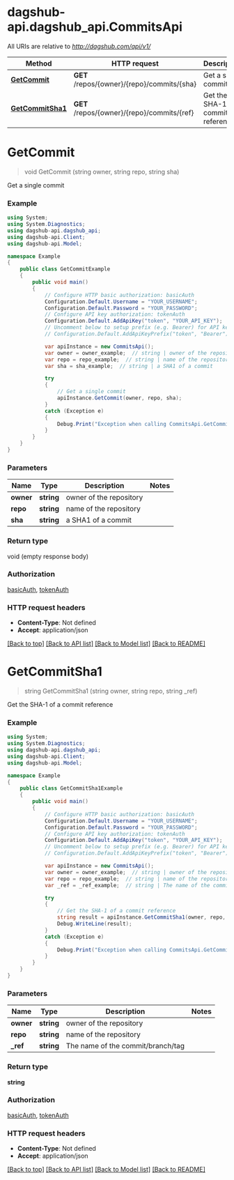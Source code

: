 # dagshub-api.dagshub_api.CommitsApi

All URIs are relative to *http://dagshub.com/api/v1/*

Method | HTTP request | Description
------------- | ------------- | -------------
[**GetCommit**](CommitsApi.md#getcommit) | **GET** /repos/{owner}/{repo}/commits/{sha} | Get a single commit
[**GetCommitSha1**](CommitsApi.md#getcommitsha1) | **GET** /repos/{owner}/{repo}/commits/{ref} | Get the SHA-1 of a commit reference

<a name="getcommit"></a>
# **GetCommit**
> void GetCommit (string owner, string repo, string sha)

Get a single commit

### Example
```csharp
using System;
using System.Diagnostics;
using dagshub-api.dagshub_api;
using dagshub-api.Client;
using dagshub-api.Model;

namespace Example
{
    public class GetCommitExample
    {
        public void main()
        {
            // Configure HTTP basic authorization: basicAuth
            Configuration.Default.Username = "YOUR_USERNAME";
            Configuration.Default.Password = "YOUR_PASSWORD";
            // Configure API key authorization: tokenAuth
            Configuration.Default.AddApiKey("token", "YOUR_API_KEY");
            // Uncomment below to setup prefix (e.g. Bearer) for API key, if needed
            // Configuration.Default.AddApiKeyPrefix("token", "Bearer");

            var apiInstance = new CommitsApi();
            var owner = owner_example;  // string | owner of the repository
            var repo = repo_example;  // string | name of the repository
            var sha = sha_example;  // string | a SHA1 of a commit

            try
            {
                // Get a single commit
                apiInstance.GetCommit(owner, repo, sha);
            }
            catch (Exception e)
            {
                Debug.Print("Exception when calling CommitsApi.GetCommit: " + e.Message );
            }
        }
    }
}
```

### Parameters

Name | Type | Description  | Notes
------------- | ------------- | ------------- | -------------
 **owner** | **string**| owner of the repository | 
 **repo** | **string**| name of the repository | 
 **sha** | **string**| a SHA1 of a commit | 

### Return type

void (empty response body)

### Authorization

[basicAuth](../README.md#basicAuth), [tokenAuth](../README.md#tokenAuth)

### HTTP request headers

 - **Content-Type**: Not defined
 - **Accept**: application/json

[[Back to top]](#) [[Back to API list]](../README.md#documentation-for-api-endpoints) [[Back to Model list]](../README.md#documentation-for-models) [[Back to README]](../README.md)
<a name="getcommitsha1"></a>
# **GetCommitSha1**
> string GetCommitSha1 (string owner, string repo, string _ref)

Get the SHA-1 of a commit reference

### Example
```csharp
using System;
using System.Diagnostics;
using dagshub-api.dagshub_api;
using dagshub-api.Client;
using dagshub-api.Model;

namespace Example
{
    public class GetCommitSha1Example
    {
        public void main()
        {
            // Configure HTTP basic authorization: basicAuth
            Configuration.Default.Username = "YOUR_USERNAME";
            Configuration.Default.Password = "YOUR_PASSWORD";
            // Configure API key authorization: tokenAuth
            Configuration.Default.AddApiKey("token", "YOUR_API_KEY");
            // Uncomment below to setup prefix (e.g. Bearer) for API key, if needed
            // Configuration.Default.AddApiKeyPrefix("token", "Bearer");

            var apiInstance = new CommitsApi();
            var owner = owner_example;  // string | owner of the repository
            var repo = repo_example;  // string | name of the repository
            var _ref = _ref_example;  // string | The name of the commit/branch/tag

            try
            {
                // Get the SHA-1 of a commit reference
                string result = apiInstance.GetCommitSha1(owner, repo, _ref);
                Debug.WriteLine(result);
            }
            catch (Exception e)
            {
                Debug.Print("Exception when calling CommitsApi.GetCommitSha1: " + e.Message );
            }
        }
    }
}
```

### Parameters

Name | Type | Description  | Notes
------------- | ------------- | ------------- | -------------
 **owner** | **string**| owner of the repository | 
 **repo** | **string**| name of the repository | 
 **_ref** | **string**| The name of the commit/branch/tag | 

### Return type

**string**

### Authorization

[basicAuth](../README.md#basicAuth), [tokenAuth](../README.md#tokenAuth)

### HTTP request headers

 - **Content-Type**: Not defined
 - **Accept**: application/json

[[Back to top]](#) [[Back to API list]](../README.md#documentation-for-api-endpoints) [[Back to Model list]](../README.md#documentation-for-models) [[Back to README]](../README.md)
